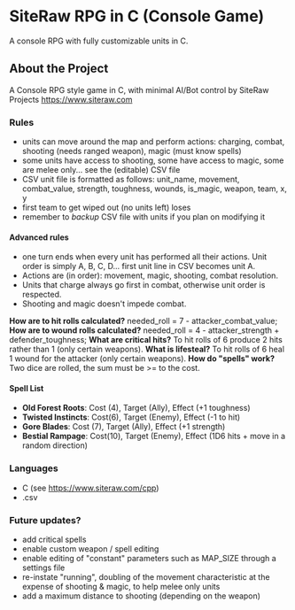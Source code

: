 # SiteRaw RPG in C (Console Game)
A console RPG with fully customizable units in C.

## About the Project

A Console RPG style game in C, with minimal AI/Bot control by SiteRaw Projects https://www.siteraw.com

### Rules

- units can move around the map and perform actions: charging, combat, shooting (needs ranged weapon), magic (must know spells)
- some units have access to shooting, some have access to magic, some are melee only... see the (editable) CSV file
- CSV unit file is formatted as follows: unit_name, movement, combat_value, strength, toughness, wounds, is_magic, weapon, team, x, y
- first team to get wiped out (no units left) loses
- remember to *backup* CSV file with units if you plan on modifying it

#### Advanced rules

- one turn ends when every unit has performed all their actions. Unit order is simply A, B, C, D... first unit line in CSV becomes unit A.
- Actions are (in order): movement, magic, shooting, combat resolution.
- Units that charge always go first in combat, otherwise unit order is respected.
- Shooting and magic doesn't impede combat.

**How are to hit rolls calculated?** needed_roll = 7 - attacker_combat_value;
**How are to wound rolls calculated?** needed_roll = 4 - attacker_strength + defender_toughness;
**What are critical hits?** To hit rolls of 6 produce 2 hits rather than 1 (only certain weapons).
**What is lifesteal?** To hit rolls of 6 heal 1 wound for the attacker (only certain weapons).
**How do "spells" work?** Two dice are rolled, the sum must be >= to the cost.

#### Spell List

- **Old Forest Roots**: Cost (4), Target (Ally), Effect (+1 toughness)
- **Twisted Instincts**: Cost(6), Target (Enemy), Effect (-1 to hit)
- **Gore Blades**: Cost (7), Target (Ally), Effect (+1 strength)
- **Bestial Rampage**: Cost(10), Target (Enemy), Effect (1D6 hits + move in a random direction)

### Languages

- C (see https://www.siteraw.com/cpp)
- .csv

### Future updates?

- add critical spells
- enable custom weapon / spell editing
- enable editing of "constant" parameters such as MAP_SIZE through a settings file
- re-instate "running", doubling of the movement characteristic at the expense of shooting & magic, to help melee only units
- add a maximum distance to shooting (depending on the weapon)
